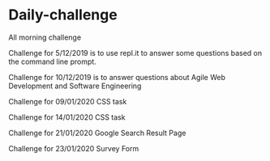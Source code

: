 # Daily-challenge
All morning challenge

Challenge for 5/12/2019 is to use repl.it to answer some questions based on the command line prompt.

Challenge for 10/12/2019 is to answer questions about Agile Web Development and Software Engineering

Challenge for 09/01/2020 CSS task

Challenge for 14/01/2020 CSS task

Challenge for 21/01/2020 Google Search Result Page

Challenge for 23/01/2020 Survey Form
